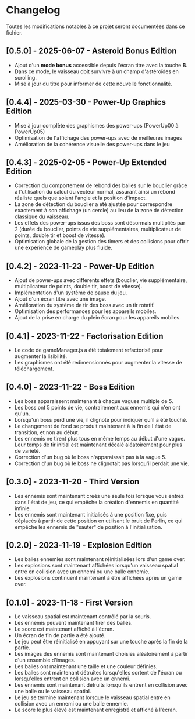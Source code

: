 # Changelog

Toutes les modifications notables à ce projet seront documentées dans ce fichier.

## [0.5.0] - 2025-06-07 - Asteroid Bonus Edition

- Ajout d'un **mode bonus** accessible depuis l'écran titre avec la touche **B**.
- Dans ce mode, le vaisseau doit survivre à un champ d'astéroïdes en scrolling.
- Mise à jour du titre pour informer de cette nouvelle fonctionnalité.

## [0.4.4] - 2025-03-30 - Power-Up Graphics Edition

- Mise à jour complète des graphismes des power-ups (PowerUp00 à PowerUp05)
- Optimisation de l'affichage des power-ups avec de meilleures images
- Amélioration de la cohérence visuelle des power-ups dans le jeu

## [0.4.3] - 2025-02-05 - Power-Up Extended Edition

- Correction du comportement de rebond des balles sur le bouclier grâce à l'utilisation du calcul du vecteur normal, assurant ainsi un rebond réaliste quels que soient l'angle et la position d'impact.
- La zone de détection du bouclier a été ajustée pour correspondre exactement à son affichage (un cercle) au lieu de la zone de détection classique du vaisseau.
- Les effets des power-ups issus des boss sont désormais multipliés par 2 (durée du bouclier, points de vie supplémentaires, multiplicateur de points, double tir et boost de vitesse).
- Optimisation globale de la gestion des timers et des collisions pour offrir une expérience de gameplay plus fluide.

## [0.4.2] - 2023-11-23 - Power-Up Edition

- Ajout de power-ups avec différents effets (bouclier, vie supplémentaire, multiplicateur de points, double tir, boost de vitesse).
- Implémentation d'un système de pause du jeu.
- Ajout d'un écran titre avec une image.
- Amélioration du système de tir des boss avec un tir rotatif.
- Optimisation des performances pour les appareils mobiles.
- Ajout de la prise en charge du plein écran pour les appareils mobiles.

## [0.4.1] - 2023-11-22 - Factorisation Edition

- Le code de gameManager.js a été totalement refactorisé pour augmenter la lisibilité.
- Les graphismes ont été redimensionnés pour augmenter la vitesse de téléchargement.

## [0.4.0] - 2023-11-22 - Boss Edition

- Les boss apparaissent maintenant à chaque vagues multiple de 5.
- Les boss ont 5 points de vie, contrairement aux ennemis qui n'en ont qu'un.
- Lorsqu'un boss perd une vie, il clignote pour indiquer qu'il a été touché.
- Le changement de fond se produit maintenant à la fin de l'état de transition, et non au début.
- Les ennemis ne tirent plus tous en même temps au début d'une vague. Leur temps de tir initial est maintenant décalé aléatoirement pour plus de variété.
- Correction d'un bug où le boss n'apparaissait pas à la vague 5.
- Correction d'un bug où le boss ne clignotait pas lorsqu'il perdait une vie.


## [0.3.0] - 2023-11-20 - Third Version

- Les ennemis sont maintenant créés une seule fois lorsque vous entrez dans l'état de jeu, ce qui empêche la création d'ennemis en quantité infinie.
- Les ennemis sont maintenant initialisés à une position fixe, puis déplacés à partir de cette position en utilisant le bruit de Perlin, ce qui empêche les ennemis de "sauter" de position à l'initialisation.

## [0.2.0] - 2023-11-19 - Explosion Edition

- Les balles ennemies sont maintenant réinitialisées lors d'un game over.
- Les explosions sont maintenant affichées lorsqu'un vaisseau spatial entre en collision avec un ennemi ou une balle ennemie.
- Les explosions continuent maintenant à être affichées après un game over.

## [0.1.0] - 2023-11-18 - First Version

- Le vaisseau spatial est maintenant contrôlé par la souris.
- Les ennemis peuvent maintenant tirer des balles.
- Le score est maintenant affiché à l'écran.
- Un écran de fin de partie a été ajouté.
- Le jeu peut être réinitialisé en appuyant sur une touche après la fin de la partie.
- Les images des ennemis sont maintenant choisies aléatoirement à partir d'un ensemble d'images.
- Les balles ont maintenant une taille et une couleur définies.
- Les balles sont maintenant détruites lorsqu'elles sortent de l'écran ou lorsqu'elles entrent en collision avec un ennemi.
- Les ennemis sont maintenant détruits lorsqu'ils entrent en collision avec une balle ou le vaisseau spatial.
- Le jeu se termine maintenant lorsque le vaisseau spatial entre en collision avec un ennemi ou une balle ennemie.
- Le score le plus élevé est maintenant enregistré et affiché à l'écran.